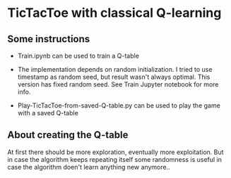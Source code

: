 # TicTacToe with classical Q-learning

## Some instructions

- Train.ipynb can be used to train a Q-table

- The implementation depends on random initialization. I tried to use timestamp as random seed, but result wasn't always optimal. This version has fixed random seed. See Train Jupyter notebook for more info.

- Play-TicTacToe-from-saved-Q-table.py can be used to play the game with a saved Q-table

## About creating the Q-table

At first there should be more exploration, eventually more exploitation. But in case the algorithm keeps repeating itself some randomness is useful in case the algorithm doen't learn anything new anymore..